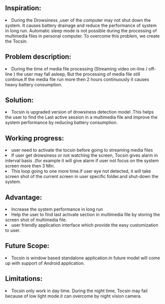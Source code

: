 <h2>Inspiration:</h2>
<li>During the Drowsiness ,user of the computer may not shut down the system. It causes battery drainage and reduce the performance of system in long run. Automatic sleep mode is not possible during the processing of multimedia files in personal computer. To overcome this problem, we create the Tocsin.</li>

<h2>Problem description:</h2>
<li>During the time of media file processing (Streaming video on-line / off-line ) the user may fall asleep, But the processing of media file still continue.If the media file run more then 2 hours continuously it causes heavy battery consumption. </li>

<h2>Solution:</h2>
<li>Tocsin is upgraded version of drowsiness detection model .This helps the user to find the Last active session in a multimedia file and improve the system performance by reducing battery consumption.</li>
<h2>Working progress:</h2>
<li> user need to activate the tocsin before going to streaming media files</li>
<li>If user get drowsiness or not watching the screen, Tocsin gives alarm in interval basis .(for example it will give alarm if user not focus on the system screen more then 3 Min.</li>
<li>This loop going to one more time.if user eye not detected, it will take screen shot of the current screen in user specific folder.and shut-down the system.</li>
<h2>Advantage:</h2>
<li>Increase the system performance in long run</li>
<li>Help the user to find last activate section in multimedia file by storing the screen shot of multimedia file.</li>
<li>user friendly application interface which provide the easy customization to user.</li>
<h2>Future Scope:</h2>
<li>Tocsin is window based standalone application.in future model will come up with support of Android application.</li>


<h2>Limitations:</h2>
<li>Tocsin only work in day time. During the night time, Tocsin may fail because of low light mode.it can overcome by night vision camera.</li>
